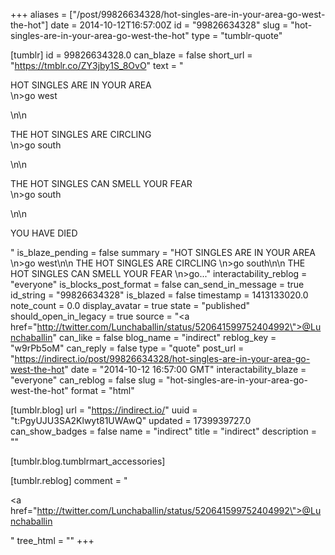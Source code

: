 +++
aliases = ["/post/99826634328/hot-singles-are-in-your-area-go-west-the-hot"]
date = 2014-10-12T16:57:00Z
id = "99826634328"
slug = "hot-singles-are-in-your-area-go-west-the-hot"
type = "tumblr-quote"

[tumblr]
id = 99826634328.0
can_blaze = false
short_url = "https://tmblr.co/ZY3jby1S_8OvO"
text = "<p>HOT SINGLES ARE IN YOUR AREA<br/>\n&gt;go west</p>\n\n<p>THE HOT SINGLES ARE CIRCLING<br/>\n&gt;go south</p>\n\n<p>THE HOT SINGLES CAN SMELL YOUR FEAR<br/>\n&gt;go south</p>\n\n<p>YOU HAVE DIED</p>"
is_blaze_pending = false
summary = "HOT SINGLES ARE IN YOUR AREA \n>go west\n\n THE HOT SINGLES ARE CIRCLING \n>go south\n\n THE HOT SINGLES CAN SMELL YOUR FEAR \n>go..."
interactability_reblog = "everyone"
is_blocks_post_format = false
can_send_in_message = true
id_string = "99826634328"
is_blazed = false
timestamp = 1413133020.0
note_count = 0.0
display_avatar = true
state = "published"
should_open_in_legacy = true
source = "<a href=\"http://twitter.com/Lunchaballin/status/520641599752404992\">@Lunchaballin</a>"
can_like = false
blog_name = "indirect"
reblog_key = "w9rPb5oM"
can_reply = false
type = "quote"
post_url = "https://indirect.io/post/99826634328/hot-singles-are-in-your-area-go-west-the-hot"
date = "2014-10-12 16:57:00 GMT"
interactability_blaze = "everyone"
can_reblog = false
slug = "hot-singles-are-in-your-area-go-west-the-hot"
format = "html"

[tumblr.blog]
url = "https://indirect.io/"
uuid = "t:PgyUJU3SA2Klwyt81UWAwQ"
updated = 1739939727.0
can_show_badges = false
name = "indirect"
title = "indirect"
description = ""

[tumblr.blog.tumblrmart_accessories]

[tumblr.reblog]
comment = "<p><a href=\"http://twitter.com/Lunchaballin/status/520641599752404992\">@Lunchaballin</a></p>"
tree_html = ""
+++
